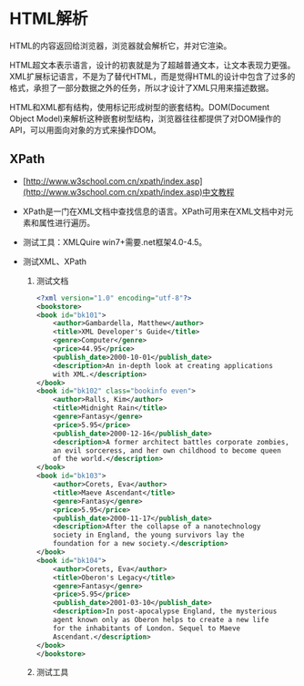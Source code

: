 # HTML解析

HTML的内容返回给浏览器，浏览器就会解析它，并对它渲染。  

HTML超文本表示语言，设计的初衷就是为了超越普通文本，让文本表现力更强。  
XML扩展标记语言，不是为了替代HTML，而是觉得HTML的设计中包含了过多的格式，承担了一部分数据之外的任务，所以才设计了XML只用来描述数据。  

HTML和XML都有结构，使用标记形成树型的嵌套结构。DOM(Document Object Model)来解析这种嵌套树型结构，浏览器往往都提供了对DOM操作的API，可以用面向对象的方式来操作DOM。  


## XPath

* [http://www.w3school.com.cn/xpath/index.asp](http://www.w3school.com.cn/xpath/index.asp)中文教程
* XPath是一门在XML文档中查找信息的语言。XPath可用来在XML文档中对元素和属性进行遍历。

* 测试工具：XMLQuire win7+需要.net框架4.0-4.5。
* 测试XML、XPath

    1. 测试文档  

        ````xml
        <?xml version="1.0" encoding="utf-8"?>
        <bookstore>
        <book id="bk101">
            <author>Gambardella, Matthew</author>
            <title>XML Developer's Guide</title>
            <genre>Computer</genre>
            <price>44.95</price>
            <publish_date>2000-10-01</publish_date>
            <description>An in-depth look at creating applications 
            with XML.</description>
        </book>
        <book id="bk102" class="bookinfo even">
            <author>Ralls, Kim</author>
            <title>Midnight Rain</title>
            <genre>Fantasy</genre>
            <price>5.95</price>
            <publish_date>2000-12-16</publish_date>
            <description>A former architect battles corporate zombies, 
            an evil sorceress, and her own childhood to become queen 
            of the world.</description>
        </book>
        <book id="bk103">
            <author>Corets, Eva</author>
            <title>Maeve Ascendant</title>
            <genre>Fantasy</genre>
            <price>5.95</price>
            <publish_date>2000-11-17</publish_date>
            <description>After the collapse of a nanotechnology 
            society in England, the young survivors lay the 
            foundation for a new society.</description>
        </book>
        <book id="bk104">
            <author>Corets, Eva</author>
            <title>Oberon's Legacy</title>
            <genre>Fantasy</genre>
            <price>5.95</price>
            <publish_date>2001-03-10</publish_date>
            <description>In post-apocalypse England, the mysterious 
            agent known only as Oberon helps to create a new life 
            for the inhabitants of London. Sequel to Maeve 
            Ascendant.</description>
        </book>
        </bookstore>
        ````

    2. 测试工具
    
















